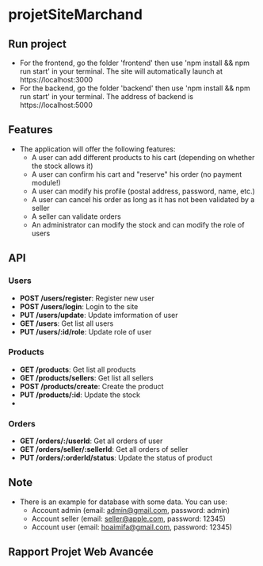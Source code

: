# projetSiteMarchand

## Run project
- For the frontend, go the folder 'frontend' then use 'npm install && npm run start' in your terminal. The site will automatically launch at https://localhost:3000
- For the backend, go the folder 'backend' then use 'npm install && npm run start' in your terminal. The address of backend is https://localhost:5000

## Features
- The application will offer the following features:
   - A user can add different products to his cart (depending on whether the stock allows it)
   - A user can confirm his cart and "reserve" his order (no payment module!)
   - A user can modify his profile (postal address, password, name, etc.)
   - A user can cancel his order as long as it has not been validated by a seller
   - A seller can validate orders
   - An administrator can modify the stock and can modify the role of users

## API
### Users
- **POST /users/register**: Register new user
- **POST /users/login**: Login to the site
- **PUT /users/update**: Update imformation of user
- **GET /users**: Get list all users
- **PUT /users/:id/role**: Update role of user

### Products
- **GET /products**: Get list all products
- **GET /products/sellers**: Get list all sellers
- **POST /products/create**: Create the product
- **PUT /products/:id**: Update the stock
- 
### Orders
- **GET /orders/:/userId**: Get all orders of user
- **GET /orders/seller/:sellerId**: Get all orders of seller
- **PUT /orders/:orderId/status**: Update the status of product


## Note
- There is an example for database with some data. You can use:
  - Account admin (email: admin@gmail.com, password: admin)
  - Account seller (email: seller@apple.com, password: 12345)
  - Account user (email: hoaimifa@gmail.com, password: 12345)

## Rapport Projet Web Avancée 
